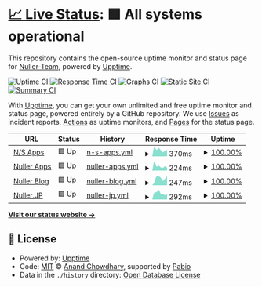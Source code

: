 # [📈 Live Status](https://status.nuller.jp): <!--live status--> **🟩 All systems operational**

This repository contains the open-source uptime monitor and status page for [Nuller-Team](https://status.nuller.jp), powered by [Upptime](https://github.com/upptime/upptime).

[![Uptime CI](https://github.com/Nuller-Team/uptime_js/workflows/Uptime%20CI/badge.svg)](https://github.com/Nuller-Team/uptime_js/actions?query=workflow%3A%22Uptime+CI%22)
[![Response Time CI](https://github.com/Nuller-Team/uptime_js/workflows/Response%20Time%20CI/badge.svg)](https://github.com/Nuller-Team/uptime_js/actions?query=workflow%3A%22Response+Time+CI%22)
[![Graphs CI](https://github.com/Nuller-Team/uptime_js/workflows/Graphs%20CI/badge.svg)](https://github.com/Nuller-Team/uptime_js/actions?query=workflow%3A%22Graphs+CI%22)
[![Static Site CI](https://github.com/Nuller-Team/uptime_js/workflows/Static%20Site%20CI/badge.svg)](https://github.com/Nuller-Team/uptime_js/actions?query=workflow%3A%22Static+Site+CI%22)
[![Summary CI](https://github.com/Nuller-Team/uptime_js/workflows/Summary%20CI/badge.svg)](https://github.com/Nuller-Team/uptime_js/actions?query=workflow%3A%22Summary+CI%22)

With [Upptime](https://upptime.js.org), you can get your own unlimited and free uptime monitor and status page, powered entirely by a GitHub repository. We use [Issues](https://github.com/Nuller-Team/uptime_js/issues) as incident reports, [Actions](https://github.com/Nuller-Team/uptime_js/actions) as uptime monitors, and [Pages](https://status.nuller.jp) for the status page.

<!--start: status pages-->
<!-- This summary is generated by Upptime (https://github.com/upptime/upptime) -->
<!-- Do not edit this manually, your changes will be overwritten -->
<!-- prettier-ignore -->
| URL | Status | History | Response Time | Uptime |
| --- | ------ | ------- | ------------- | ------ |
| <img alt="" src="https://icons.duckduckgo.com/ip3/n-s-apps.nuller.jp.ico" height="13"> [N/S Apps](https://n-s-apps.nuller.jp/) | 🟩 Up | [n-s-apps.yml](https://github.com/Nuller-Team/uptime_js/commits/HEAD/history/n-s-apps.yml) | <details><summary><img alt="Response time graph" src="./graphs/n-s-apps/response-time-week.png" height="20"> 370ms</summary><br><a href="https://status.nuller.jp/history/n-s-apps"><img alt="Response time 365" src="https://img.shields.io/endpoint?url=https%3A%2F%2Fraw.githubusercontent.com%2FNuller-Team%2Fuptime_js%2FHEAD%2Fapi%2Fn-s-apps%2Fresponse-time.json"></a><br><a href="https://status.nuller.jp/history/n-s-apps"><img alt="24-hour response time 387" src="https://img.shields.io/endpoint?url=https%3A%2F%2Fraw.githubusercontent.com%2FNuller-Team%2Fuptime_js%2FHEAD%2Fapi%2Fn-s-apps%2Fresponse-time-day.json"></a><br><a href="https://status.nuller.jp/history/n-s-apps"><img alt="7-day response time 370" src="https://img.shields.io/endpoint?url=https%3A%2F%2Fraw.githubusercontent.com%2FNuller-Team%2Fuptime_js%2FHEAD%2Fapi%2Fn-s-apps%2Fresponse-time-week.json"></a><br><a href="https://status.nuller.jp/history/n-s-apps"><img alt="30-day response time 360" src="https://img.shields.io/endpoint?url=https%3A%2F%2Fraw.githubusercontent.com%2FNuller-Team%2Fuptime_js%2FHEAD%2Fapi%2Fn-s-apps%2Fresponse-time-month.json"></a><br><a href="https://status.nuller.jp/history/n-s-apps"><img alt="1-year response time 365" src="https://img.shields.io/endpoint?url=https%3A%2F%2Fraw.githubusercontent.com%2FNuller-Team%2Fuptime_js%2FHEAD%2Fapi%2Fn-s-apps%2Fresponse-time-year.json"></a></details> | <details><summary><a href="https://status.nuller.jp/history/n-s-apps">100.00%</a></summary><a href="https://status.nuller.jp/history/n-s-apps"><img alt="All-time uptime 100.00%" src="https://img.shields.io/endpoint?url=https%3A%2F%2Fraw.githubusercontent.com%2FNuller-Team%2Fuptime_js%2FHEAD%2Fapi%2Fn-s-apps%2Fuptime.json"></a><br><a href="https://status.nuller.jp/history/n-s-apps"><img alt="24-hour uptime 100.00%" src="https://img.shields.io/endpoint?url=https%3A%2F%2Fraw.githubusercontent.com%2FNuller-Team%2Fuptime_js%2FHEAD%2Fapi%2Fn-s-apps%2Fuptime-day.json"></a><br><a href="https://status.nuller.jp/history/n-s-apps"><img alt="7-day uptime 100.00%" src="https://img.shields.io/endpoint?url=https%3A%2F%2Fraw.githubusercontent.com%2FNuller-Team%2Fuptime_js%2FHEAD%2Fapi%2Fn-s-apps%2Fuptime-week.json"></a><br><a href="https://status.nuller.jp/history/n-s-apps"><img alt="30-day uptime 100.00%" src="https://img.shields.io/endpoint?url=https%3A%2F%2Fraw.githubusercontent.com%2FNuller-Team%2Fuptime_js%2FHEAD%2Fapi%2Fn-s-apps%2Fuptime-month.json"></a><br><a href="https://status.nuller.jp/history/n-s-apps"><img alt="1-year uptime 100.00%" src="https://img.shields.io/endpoint?url=https%3A%2F%2Fraw.githubusercontent.com%2FNuller-Team%2Fuptime_js%2FHEAD%2Fapi%2Fn-s-apps%2Fuptime-year.json"></a></details>
| <img alt="" src="https://icons.duckduckgo.com/ip3/app.nuller.jp.ico" height="13"> [Nuller Apps](https://app.nuller.jp/) | 🟩 Up | [nuller-apps.yml](https://github.com/Nuller-Team/uptime_js/commits/HEAD/history/nuller-apps.yml) | <details><summary><img alt="Response time graph" src="./graphs/nuller-apps/response-time-week.png" height="20"> 224ms</summary><br><a href="https://status.nuller.jp/history/nuller-apps"><img alt="Response time 318" src="https://img.shields.io/endpoint?url=https%3A%2F%2Fraw.githubusercontent.com%2FNuller-Team%2Fuptime_js%2FHEAD%2Fapi%2Fnuller-apps%2Fresponse-time.json"></a><br><a href="https://status.nuller.jp/history/nuller-apps"><img alt="24-hour response time 291" src="https://img.shields.io/endpoint?url=https%3A%2F%2Fraw.githubusercontent.com%2FNuller-Team%2Fuptime_js%2FHEAD%2Fapi%2Fnuller-apps%2Fresponse-time-day.json"></a><br><a href="https://status.nuller.jp/history/nuller-apps"><img alt="7-day response time 224" src="https://img.shields.io/endpoint?url=https%3A%2F%2Fraw.githubusercontent.com%2FNuller-Team%2Fuptime_js%2FHEAD%2Fapi%2Fnuller-apps%2Fresponse-time-week.json"></a><br><a href="https://status.nuller.jp/history/nuller-apps"><img alt="30-day response time 324" src="https://img.shields.io/endpoint?url=https%3A%2F%2Fraw.githubusercontent.com%2FNuller-Team%2Fuptime_js%2FHEAD%2Fapi%2Fnuller-apps%2Fresponse-time-month.json"></a><br><a href="https://status.nuller.jp/history/nuller-apps"><img alt="1-year response time 318" src="https://img.shields.io/endpoint?url=https%3A%2F%2Fraw.githubusercontent.com%2FNuller-Team%2Fuptime_js%2FHEAD%2Fapi%2Fnuller-apps%2Fresponse-time-year.json"></a></details> | <details><summary><a href="https://status.nuller.jp/history/nuller-apps">100.00%</a></summary><a href="https://status.nuller.jp/history/nuller-apps"><img alt="All-time uptime 100.00%" src="https://img.shields.io/endpoint?url=https%3A%2F%2Fraw.githubusercontent.com%2FNuller-Team%2Fuptime_js%2FHEAD%2Fapi%2Fnuller-apps%2Fuptime.json"></a><br><a href="https://status.nuller.jp/history/nuller-apps"><img alt="24-hour uptime 100.00%" src="https://img.shields.io/endpoint?url=https%3A%2F%2Fraw.githubusercontent.com%2FNuller-Team%2Fuptime_js%2FHEAD%2Fapi%2Fnuller-apps%2Fuptime-day.json"></a><br><a href="https://status.nuller.jp/history/nuller-apps"><img alt="7-day uptime 100.00%" src="https://img.shields.io/endpoint?url=https%3A%2F%2Fraw.githubusercontent.com%2FNuller-Team%2Fuptime_js%2FHEAD%2Fapi%2Fnuller-apps%2Fuptime-week.json"></a><br><a href="https://status.nuller.jp/history/nuller-apps"><img alt="30-day uptime 100.00%" src="https://img.shields.io/endpoint?url=https%3A%2F%2Fraw.githubusercontent.com%2FNuller-Team%2Fuptime_js%2FHEAD%2Fapi%2Fnuller-apps%2Fuptime-month.json"></a><br><a href="https://status.nuller.jp/history/nuller-apps"><img alt="1-year uptime 100.00%" src="https://img.shields.io/endpoint?url=https%3A%2F%2Fraw.githubusercontent.com%2FNuller-Team%2Fuptime_js%2FHEAD%2Fapi%2Fnuller-apps%2Fuptime-year.json"></a></details>
| <img alt="" src="https://icons.duckduckgo.com/ip3/blog.nuller.jp.ico" height="13"> [Nuller Blog](https://blog.nuller.jp/) | 🟩 Up | [nuller-blog.yml](https://github.com/Nuller-Team/uptime_js/commits/HEAD/history/nuller-blog.yml) | <details><summary><img alt="Response time graph" src="./graphs/nuller-blog/response-time-week.png" height="20"> 247ms</summary><br><a href="https://status.nuller.jp/history/nuller-blog"><img alt="Response time 697" src="https://img.shields.io/endpoint?url=https%3A%2F%2Fraw.githubusercontent.com%2FNuller-Team%2Fuptime_js%2FHEAD%2Fapi%2Fnuller-blog%2Fresponse-time.json"></a><br><a href="https://status.nuller.jp/history/nuller-blog"><img alt="24-hour response time 149" src="https://img.shields.io/endpoint?url=https%3A%2F%2Fraw.githubusercontent.com%2FNuller-Team%2Fuptime_js%2FHEAD%2Fapi%2Fnuller-blog%2Fresponse-time-day.json"></a><br><a href="https://status.nuller.jp/history/nuller-blog"><img alt="7-day response time 247" src="https://img.shields.io/endpoint?url=https%3A%2F%2Fraw.githubusercontent.com%2FNuller-Team%2Fuptime_js%2FHEAD%2Fapi%2Fnuller-blog%2Fresponse-time-week.json"></a><br><a href="https://status.nuller.jp/history/nuller-blog"><img alt="30-day response time 629" src="https://img.shields.io/endpoint?url=https%3A%2F%2Fraw.githubusercontent.com%2FNuller-Team%2Fuptime_js%2FHEAD%2Fapi%2Fnuller-blog%2Fresponse-time-month.json"></a><br><a href="https://status.nuller.jp/history/nuller-blog"><img alt="1-year response time 697" src="https://img.shields.io/endpoint?url=https%3A%2F%2Fraw.githubusercontent.com%2FNuller-Team%2Fuptime_js%2FHEAD%2Fapi%2Fnuller-blog%2Fresponse-time-year.json"></a></details> | <details><summary><a href="https://status.nuller.jp/history/nuller-blog">100.00%</a></summary><a href="https://status.nuller.jp/history/nuller-blog"><img alt="All-time uptime 100.00%" src="https://img.shields.io/endpoint?url=https%3A%2F%2Fraw.githubusercontent.com%2FNuller-Team%2Fuptime_js%2FHEAD%2Fapi%2Fnuller-blog%2Fuptime.json"></a><br><a href="https://status.nuller.jp/history/nuller-blog"><img alt="24-hour uptime 100.00%" src="https://img.shields.io/endpoint?url=https%3A%2F%2Fraw.githubusercontent.com%2FNuller-Team%2Fuptime_js%2FHEAD%2Fapi%2Fnuller-blog%2Fuptime-day.json"></a><br><a href="https://status.nuller.jp/history/nuller-blog"><img alt="7-day uptime 100.00%" src="https://img.shields.io/endpoint?url=https%3A%2F%2Fraw.githubusercontent.com%2FNuller-Team%2Fuptime_js%2FHEAD%2Fapi%2Fnuller-blog%2Fuptime-week.json"></a><br><a href="https://status.nuller.jp/history/nuller-blog"><img alt="30-day uptime 100.00%" src="https://img.shields.io/endpoint?url=https%3A%2F%2Fraw.githubusercontent.com%2FNuller-Team%2Fuptime_js%2FHEAD%2Fapi%2Fnuller-blog%2Fuptime-month.json"></a><br><a href="https://status.nuller.jp/history/nuller-blog"><img alt="1-year uptime 100.00%" src="https://img.shields.io/endpoint?url=https%3A%2F%2Fraw.githubusercontent.com%2FNuller-Team%2Fuptime_js%2FHEAD%2Fapi%2Fnuller-blog%2Fuptime-year.json"></a></details>
| <img alt="" src="https://icons.duckduckgo.com/ip3/nuller.jp.ico" height="13"> [Nuller.JP](https://nuller.jp/) | 🟩 Up | [nuller-jp.yml](https://github.com/Nuller-Team/uptime_js/commits/HEAD/history/nuller-jp.yml) | <details><summary><img alt="Response time graph" src="./graphs/nuller-jp/response-time-week.png" height="20"> 292ms</summary><br><a href="https://status.nuller.jp/history/nuller-jp"><img alt="Response time 224" src="https://img.shields.io/endpoint?url=https%3A%2F%2Fraw.githubusercontent.com%2FNuller-Team%2Fuptime_js%2FHEAD%2Fapi%2Fnuller-jp%2Fresponse-time.json"></a><br><a href="https://status.nuller.jp/history/nuller-jp"><img alt="24-hour response time 503" src="https://img.shields.io/endpoint?url=https%3A%2F%2Fraw.githubusercontent.com%2FNuller-Team%2Fuptime_js%2FHEAD%2Fapi%2Fnuller-jp%2Fresponse-time-day.json"></a><br><a href="https://status.nuller.jp/history/nuller-jp"><img alt="7-day response time 292" src="https://img.shields.io/endpoint?url=https%3A%2F%2Fraw.githubusercontent.com%2FNuller-Team%2Fuptime_js%2FHEAD%2Fapi%2Fnuller-jp%2Fresponse-time-week.json"></a><br><a href="https://status.nuller.jp/history/nuller-jp"><img alt="30-day response time 207" src="https://img.shields.io/endpoint?url=https%3A%2F%2Fraw.githubusercontent.com%2FNuller-Team%2Fuptime_js%2FHEAD%2Fapi%2Fnuller-jp%2Fresponse-time-month.json"></a><br><a href="https://status.nuller.jp/history/nuller-jp"><img alt="1-year response time 224" src="https://img.shields.io/endpoint?url=https%3A%2F%2Fraw.githubusercontent.com%2FNuller-Team%2Fuptime_js%2FHEAD%2Fapi%2Fnuller-jp%2Fresponse-time-year.json"></a></details> | <details><summary><a href="https://status.nuller.jp/history/nuller-jp">100.00%</a></summary><a href="https://status.nuller.jp/history/nuller-jp"><img alt="All-time uptime 100.00%" src="https://img.shields.io/endpoint?url=https%3A%2F%2Fraw.githubusercontent.com%2FNuller-Team%2Fuptime_js%2FHEAD%2Fapi%2Fnuller-jp%2Fuptime.json"></a><br><a href="https://status.nuller.jp/history/nuller-jp"><img alt="24-hour uptime 100.00%" src="https://img.shields.io/endpoint?url=https%3A%2F%2Fraw.githubusercontent.com%2FNuller-Team%2Fuptime_js%2FHEAD%2Fapi%2Fnuller-jp%2Fuptime-day.json"></a><br><a href="https://status.nuller.jp/history/nuller-jp"><img alt="7-day uptime 100.00%" src="https://img.shields.io/endpoint?url=https%3A%2F%2Fraw.githubusercontent.com%2FNuller-Team%2Fuptime_js%2FHEAD%2Fapi%2Fnuller-jp%2Fuptime-week.json"></a><br><a href="https://status.nuller.jp/history/nuller-jp"><img alt="30-day uptime 100.00%" src="https://img.shields.io/endpoint?url=https%3A%2F%2Fraw.githubusercontent.com%2FNuller-Team%2Fuptime_js%2FHEAD%2Fapi%2Fnuller-jp%2Fuptime-month.json"></a><br><a href="https://status.nuller.jp/history/nuller-jp"><img alt="1-year uptime 100.00%" src="https://img.shields.io/endpoint?url=https%3A%2F%2Fraw.githubusercontent.com%2FNuller-Team%2Fuptime_js%2FHEAD%2Fapi%2Fnuller-jp%2Fuptime-year.json"></a></details>

<!--end: status pages-->

[**Visit our status website →**](https://status.nuller.jp)

## 📄 License

- Powered by: [Upptime](https://github.com/upptime/upptime)
- Code: [MIT](./LICENSE) © [Anand Chowdhary](https://anandchowdhary.com), supported by [Pabio](https://pabio.com)
- Data in the `./history` directory: [Open Database License](https://opendatacommons.org/licenses/odbl/1-0/)
